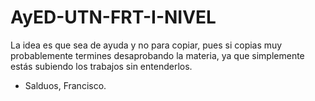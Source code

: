# AyED-UTN-FRT-I-NIVEL

La idea es que sea de ayuda y no para copiar, 
pues si copias muy probablemente termines
desaprobando la materia, ya que simplemente
estás subiendo los trabajos sin entenderlos.

- Salduos, Francisco.
